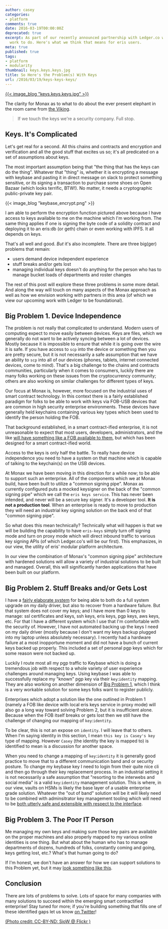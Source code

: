 ```yaml
---
author: casey
categories:
- platform
comments: true
date: 2016-03-19T00:00:00Z
deprecated: true
excerpt: As part of our recently announced partnership with Ledger.co we've got some
  work to do. Here's what we think that means for eris users.
meta: true
published: true
tags:
- platform
- modularity
thumbnail: keys.keys.keys.jpg
title: So Here's the Problem(s) With Keys
url: /2016/03/19/keys-keys-keys/
---
```




[{{< image_blog "keys.keys.keys.jpg" >}}](https://www.flickr.com/photos/curioussiow/182224885/)

The clarity for Monax as to what to do about the ever present elephant in the room came from [the Viking](https://twitter.com/androlo1980).

> If we touch the keys we're a security company. Full stop.

## Keys. It's Complicated

Let's get real for a second. All this chains and contracts and encryption and verification and all the good stuff that excites us so; it's all predicated on a set of assumptions about keys.

The most important assumption being that "the thing that has the keys can do the thing". Whatever that "thing" is, whether it is encrypting a message with keybase and pasting it in direct message on slack to protect something sensitive, or its signing a transaction to purchase some shoes on Open Bazaar (which looks terrific, BTW!). No matter, it needs a cryptographic public-private key pair.

{{< image_blog "keybase_encrypt.png" >}}

I am able to perform the encryption function pictured above because I have access to keys available to me on the machine which I'm working from. The same thing applies if one is signing the byte code of a solidity contract and deploying it to an eris:db (or geth) chain or even working with IPFS. It all depends on keys.

That's all well and good. *But* it's also incomplete. There are three big(ger) problems that remain:

* users demand device independent experience
* stuff breaks and/or gets lost
* managing individual keys doesn't do anything for the person who has to manage bucket loads of departments and roster changes

The rest of this post will explore these three problems in some more detail. And along the way will touch on many aspects of the Monax approach as well as how we envision working with partners in this area (of which we view our upcoming work with Ledger to be foundational).

## Big Problem 1. Device Independence

The problem is not really that complicated to understand. Modern users of computing expect to move easily between devices. Keys are files, which we generally do not want to be actively syncing between a lot of devices. Mostly because it is impossible to ensure that while it is going over the wire it is safe. If you have access to `scp` into the device or something then you are pretty secure, but it is not necessarily a safe assumption that we have an ability to `scp` into all of our devices (phones, tablets, internet connected devices, come to mind). That's a big challenge to the chains and contracts communities, particularly when it comes to consumers, luckily there are many folks working on these issues from the cryptocurrency community; others are also working on similar challenges for different types of keys.

Our focus at Monax is, however, more focused on the industrial uses of smart contract technology. In this context there is a fairly established paradigm for folks to be able to work with keys via FOB-USB devices that are common in high security enterprise environments. These devices have generally held keychains containing various key types which been used to identify the person holding the FOB.

That background established, in a smart contract-ified enterprise, it is not unreasonable to expect that most users, developers, administrators, and the like [will have something like a FOB available to them](https://www.ledgerwallet.com/products/3-ledger-hw-1), but which has been designed for a smart contract-ified world.

Access to the keys is only half the battle. To really have device independence you need to have a system on that machine which is capable of talking to the keychain(s) on the USB devices.

At Monax we have been moving in this direction for a while now; to be able to support such an enterprise. All of the components which we at Monax build, have been built to utilize a "common signing pipe". Monax as currently configured puts a mocked keysigner on the back of the "common signing pipe" which we call the `eris keys service`. This has never been intended, and never will be a secure key signer. It's a developer tool. **It is not a production tool**. When an enterprise is ready to move to production they will need an industrial key signing solution on the back end of that "common signing pipe".

So what does this mean technically? Technically what will happen is that we will be building the capability to have `eris-keys` simply turn off signing mode and turn on proxy mode which will direct inbound traffic to various key signing APIs (of which Ledger.co's will be our first). This emphasizes, in our view, the utility of eris' modular platform architecture.

In our view the combination of Monax's "common signing pipe" architecture with hardened solutions will allow a variety of industrial solutions to be built and managed. Overall, this will significantly harden applications that have been built on our platform.

## Big Problem 2. Stuff Breaks and/or Gets Lost

I have a [fairly elaborate system](http://coda.caseykuhlman.com//entries/2014/dropbox-as-a-settings-repository.html) for being able to both do a full system upgrade on my daily driver, but also to recover from a hardware failure. But that system does not cover my keys; and I have more than 0 keys to manage: ssl certificates and keys, ssh keys, eris keys, pgp keys, aws keys, etc. For that I have a different system which I use that I'm comfortable with the security of. However, I have not automated backing up the keys I need on my daily driver (mostly because I don't want my keys backup plugged into my laptop unless absolutely necessary). I recently had a hardware failure at a most inopportune moment and did not have a bunch of current keys backed up properly. This included a set of personal pgp keys which for some reason were not backed up.

Luckily I route most all my pgp traffic to Keybase which is doing a tremendous job with respect to a whole variety of user experience challenges around managing keys. Using keybase I was able to successfully replace my "known" pgp key via their `key`:`identity` mapping. They are also working on another dimension of [Big Problem 1](https://keybase.io/blog/keybase-new-key-model), which I think is a very workable solution for some keys folks want to register publicly.

Enterprises which adopt a solution like the one outlined in Problem 1 (namely a FOB like device with local eris keys service in proxy mode) will also go a long way toward solving Problem 2, but it is insufficient alone. Because when the FOB itself breaks or gets lost then we still have the challenge of changing our mapping of `key`:`identity`.

To be clear, this is not an expose on `identity`. I will leave that to others. When I'm saying identity in this section, I mean `this key is Casey's key` type of mapping. However `Casey` (the identity the key is mapped to) is identified to mean is a discussion for another space.

When you need to change a mapping of `key`:`identity` it is generally good practice to move that to a different communication band and or security posture. To change my keybase key I need to login from their quite nice cli and then go through their key replacement process. In an industrial setting it is not necessarily a safe assumption that "resorting to the interwebs and social media" is a valid `key`:`identity` management solution. This is where, in our view, vaults on HSMs is likely the base layer of a usable enterprise grade solution. Whatever the "out of band" solution will be it will likely need to be combined with adminsitrator key management tooling which will need to be [both utterly safe and extensible with respect to the interface](https://www.ledgerwallet.com/products/9-ledger-blue).

## Big Problem 3. The Poor IT Person

Me managing my own keys and making sure those key pairs are available on the proper machines and also properly mapped to my various online identities is one thing. But what about the human who has to manage departments of dozens, hundreds of folks, constantly coming and going, keys getting lost, etc.? What's that human going to do?

If I'm honest, we don't have an answer for how we can support solutions to this Problem yet, but it may [look something like this](http://serverfault.com/questions/304286/centralized-management-system-for-ssh-keys/304322#304322).

## Conclusion

There are lots of problems to solve. Lots of space for many companies with many solutions to succeed within the emerging smart contractified enterprise! Stay tuned for more; if you're building something that fills one of these identified gaps let us know [on Twitter](https://twitter.com/monaxio)!

[(Photo credit: CC-BY-ND: SioW @ Flickr )](https://www.flickr.com/photos/curioussiow/)
